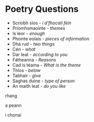 # Poetry Questions

* Scríobh síos - *i d'fhocail féin*
* Príomhsmaointe - *themes*
* Is leor - *enough*
* Phointe eolais - *pieces of information*
* Dhá rud - *two things*
* Cén - *what*
* Dar leat - *according to you*
* Fátheanna - *Reasons*
* Cad is téama - *What is the theme*
* Thíos - *below*
* Tabhair - *give*
* Saghas duine - *type of person*
* An maith leat - *do you like*



rhang 

a peann

i chonaí
